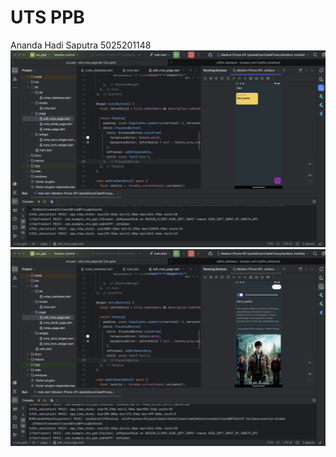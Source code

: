 # UTS PPB 
Ananda Hadi Saputra
5025201148
![gambar](https://github.com/hadisptr/gambar/blob/main/Screenshot%202024-04-24%20at%2017.15.27.png)
![gambar_1](https://github.com/hadisptr/gambar/blob/main/Screenshot%202024-04-24%20at%2017.15.12.png)
